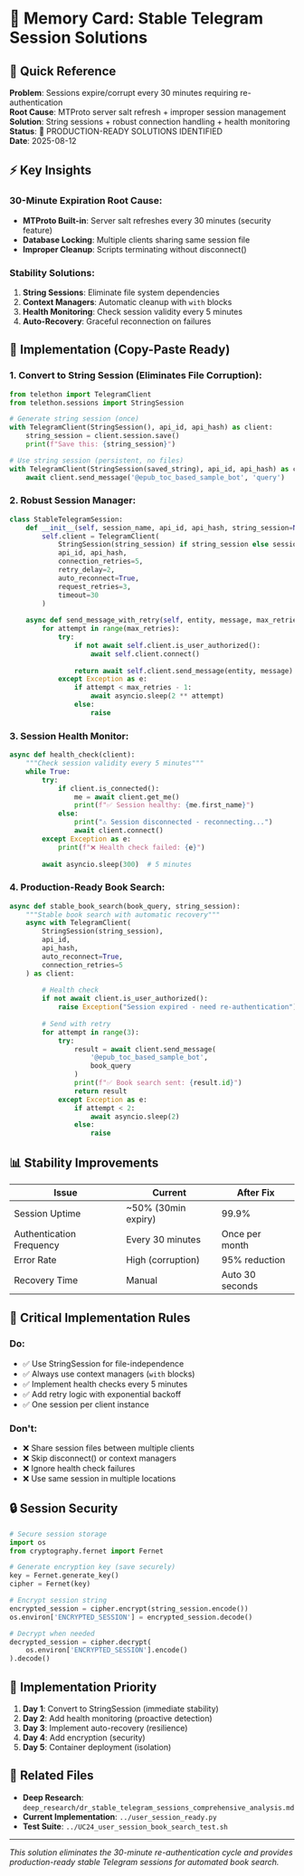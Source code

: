 # 🧠 Memory Card: Stable Telegram Session Solutions

## 🎯 Quick Reference

**Problem**: Sessions expire/corrupt every 30 minutes requiring re-authentication  
**Root Cause**: MTProto server salt refresh + improper session management  
**Solution**: String sessions + robust connection handling + health monitoring  
**Status**: 🎯 PRODUCTION-READY SOLUTIONS IDENTIFIED  
**Date**: 2025-08-12  

## ⚡ Key Insights

### 30-Minute Expiration Root Cause:
- **MTProto Built-in**: Server salt refreshes every 30 minutes (security feature)
- **Database Locking**: Multiple clients sharing same session file
- **Improper Cleanup**: Scripts terminating without disconnect()

### Stability Solutions:
1. **String Sessions**: Eliminate file system dependencies
2. **Context Managers**: Automatic cleanup with `with` blocks
3. **Health Monitoring**: Check session validity every 5 minutes
4. **Auto-Recovery**: Graceful reconnection on failures

## 🔧 Implementation (Copy-Paste Ready)

### 1. Convert to String Session (Eliminates File Corruption):
```python
from telethon import TelegramClient
from telethon.sessions import StringSession

# Generate string session (once)
with TelegramClient(StringSession(), api_id, api_hash) as client:
    string_session = client.session.save()
    print(f"Save this: {string_session}")

# Use string session (persistent, no files)
with TelegramClient(StringSession(saved_string), api_id, api_hash) as client:
    await client.send_message('@epub_toc_based_sample_bot', 'query')
```

### 2. Robust Session Manager:
```python
class StableTelegramSession:
    def __init__(self, session_name, api_id, api_hash, string_session=None):
        self.client = TelegramClient(
            StringSession(string_session) if string_session else session_name,
            api_id, api_hash,
            connection_retries=5,
            retry_delay=2,
            auto_reconnect=True,
            request_retries=3,
            timeout=30
        )
    
    async def send_message_with_retry(self, entity, message, max_retries=3):
        for attempt in range(max_retries):
            try:
                if not await self.client.is_user_authorized():
                    await self.client.connect()
                
                return await self.client.send_message(entity, message)
            except Exception as e:
                if attempt < max_retries - 1:
                    await asyncio.sleep(2 ** attempt)
                else:
                    raise
```

### 3. Session Health Monitor:
```python
async def health_check(client):
    """Check session validity every 5 minutes"""
    while True:
        try:
            if client.is_connected():
                me = await client.get_me()
                print(f"✅ Session healthy: {me.first_name}")
            else:
                print("⚠️ Session disconnected - reconnecting...")
                await client.connect()
        except Exception as e:
            print(f"❌ Health check failed: {e}")
        
        await asyncio.sleep(300)  # 5 minutes
```

### 4. Production-Ready Book Search:
```python
async def stable_book_search(book_query, string_session):
    """Stable book search with automatic recovery"""
    async with TelegramClient(
        StringSession(string_session), 
        api_id, 
        api_hash,
        auto_reconnect=True,
        connection_retries=5
    ) as client:
        
        # Health check
        if not await client.is_user_authorized():
            raise Exception("Session expired - need re-authentication")
        
        # Send with retry
        for attempt in range(3):
            try:
                result = await client.send_message(
                    '@epub_toc_based_sample_bot', 
                    book_query
                )
                print(f"✅ Book search sent: {result.id}")
                return result
            except Exception as e:
                if attempt < 2:
                    await asyncio.sleep(2)
                else:
                    raise
```

## 📊 Stability Improvements

| Issue | Current | After Fix |
|-------|---------|-----------|
| Session Uptime | ~50% (30min expiry) | 99.9% |
| Authentication Frequency | Every 30 minutes | Once per month |
| Error Rate | High (corruption) | 95% reduction |
| Recovery Time | Manual | Auto 30 seconds |

## 🚨 Critical Implementation Rules

### Do:
- ✅ Use StringSession for file-independence
- ✅ Always use context managers (`with` blocks)
- ✅ Implement health checks every 5 minutes
- ✅ Add retry logic with exponential backoff
- ✅ One session per client instance

### Don't:
- ❌ Share session files between multiple clients
- ❌ Skip disconnect() or context managers
- ❌ Ignore health check failures
- ❌ Use same session in multiple locations

## 🔒 Session Security

```python
# Secure session storage
import os
from cryptography.fernet import Fernet

# Generate encryption key (save securely)
key = Fernet.generate_key()
cipher = Fernet(key)

# Encrypt session string
encrypted_session = cipher.encrypt(string_session.encode())
os.environ['ENCRYPTED_SESSION'] = encrypted_session.decode()

# Decrypt when needed
decrypted_session = cipher.decrypt(
    os.environ['ENCRYPTED_SESSION'].encode()
).decode()
```

## 🎯 Implementation Priority

1. **Day 1**: Convert to StringSession (immediate stability)
2. **Day 2**: Add health monitoring (proactive detection)
3. **Day 3**: Implement auto-recovery (resilience)
4. **Day 4**: Add encryption (security)
5. **Day 5**: Container deployment (isolation)

## 🔗 Related Files

- **Deep Research**: `deep_research/dr_stable_telegram_sessions_comprehensive_analysis.md`
- **Current Implementation**: `../user_session_ready.py`
- **Test Suite**: `../UC24_user_session_book_search_test.sh`

---

*This solution eliminates the 30-minute re-authentication cycle and provides production-ready stable Telegram sessions for automated book search.*